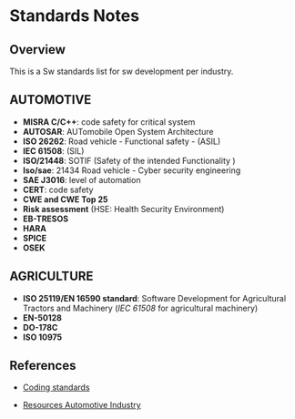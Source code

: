# Standards Notes 


## Overview

This is a Sw standards list for sw development per industry. 

## AUTOMOTIVE

- **MISRA C/C++**: code safety for critical system
- **AUTOSAR**: AUTomobile Open System Architecture
- **ISO 26262**: Road vehicle - Functional safety - (ASIL)
- **IEC 61508**: (SIL)
- **ISO/21448**: SOTIF (Safety of the intended Functionality )
- **Iso/sae**: 21434 Road vehicle - Cyber security engineering
- **SAE J3016**: level of automation
- **CERT**: code safety
- **CWE and CWE Top 25**
- **Risk assessment** (HSE: Health Security Environment)
- **EB-TRESOS**
- **HARA**
- **SPICE**
- **OSEK**


## AGRICULTURE 

- **ISO 25119/EN 16590 standard**: Software Development for Agricultural Tractors and Machinery (*IEC 61508* for agricultural machinery)
- **EN-50128** 
- **DO-178C**
- **ISO 10975**



## References

- [Coding standards](https://www.perforce.com/blog/qac/secure-coding-standards)

- [Resources Automotive Industry](https://github.com/afondiel/cs-books/tree/main/automotive/Standards)